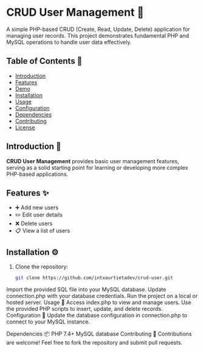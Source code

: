 # CRUD User Management 👥

A simple PHP-based CRUD (Create, Read, Update, Delete) application for managing user records. This project demonstrates fundamental PHP and MySQL operations to handle user data effectively.

## Table of Contents 📑
- [Introduction](#introduction)
- [Features](#features)
- [Demo](#demo)
- [Installation](#installation)
- [Usage](#usage)
- [Configuration](#configuration)
- [Dependencies](#dependencies)
- [Contributing](#contributing)
- [License](#license)

## Introduction 📖
**CRUD User Management** provides basic user management features, serving as a solid starting point for learning or developing more complex PHP-based applications.

## Features ✨
- ➕ Add new users
- ✏️ Edit user details
- ❌ Delete users
- 📋 View a list of users


## Installation ⚙️
1. Clone the repository:
   ```bash
   git clone https://github.com/intxaurtietadev/crud-user.git
Import the provided SQL file into your MySQL database.
Update connection.php with your database credentials.
Run the project on a local or hosted server.
Usage 🚀
Access index.php to view and manage users.
Use the provided PHP scripts to insert, update, and delete records.
Configuration 🔧
Update the database configuration in connection.php to connect to your MySQL instance.

Dependencies 📦
PHP 7.4+
MySQL database
Contributing 🤝
Contributions are welcome! Feel free to fork the repository and submit pull requests.
